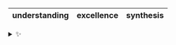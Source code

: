 | understanding | excellence | synthesis |
| :-----------: | :--------: | :-------: |

<details>
  <summary>✨</summary>
  These words are chosen at random each day. New words will appear here tomorrow morning.
</details>